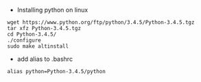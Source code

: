 - Installing python on linux
```shell
wget https://www.python.org/ftp/python/3.4.5/Python-3.4.5.tgz
tar xfz Python-3.4.5.tgz 
cd Python-3.4.5/
./configure
sudo make altinstall
```

- add alias to .bashrc
```shell
alias python=Python-3.4.5/python
```
